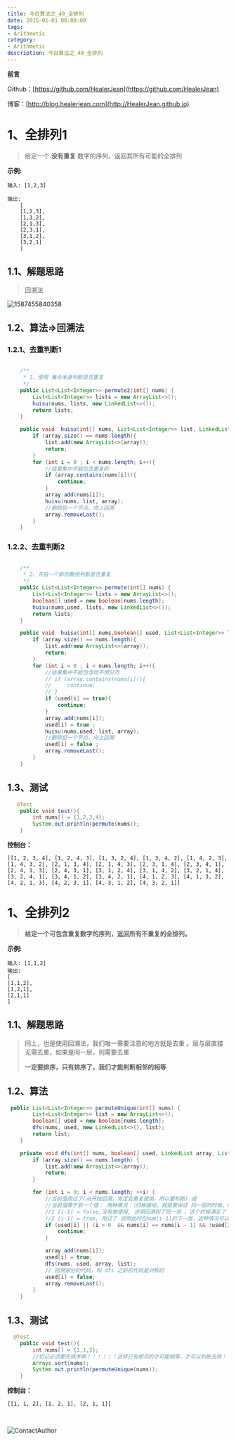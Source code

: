 ```yaml
---
title: 今日算法之_49_全排列
date: 2015-01-01 00:00:00
tags: 
- Arithmetic
category: 
- Arithmetic
description: 今日算法之_49_全排列
---
```


**前言**     

 Github：[https://github.com/HealerJean](https://github.com/HealerJean)         

 博客：[http://blog.healerjean.com](http://HealerJean.github.io)          



# 1、全排列1
> 给定一个 **没有重复** 数字的序列，返回其所有可能的全排列



**示例:**

```
输入: [1,2,3]      

输出:
    [
    [1,2,3],
    [1,3,2],
    [2,1,3],
    [2,3,1],
    [3,1,2],
    [3,2,1]
    ]
```



## 1.1、解题思路 

> 回溯法

![1587455840358](https://raw.githubusercontent.com/HealerJean/HealerJean.github.io/master/blogImages/1587455840358.png)



## 1.2、算法=>回溯法  



### 1.2.1、去重判断1 



```java

    /**
     * 1、使用 集合本身判断是否重复
     */
    public List<List<Integer>> permute2(int[] nums) {
        List<List<Integer>> lists = new ArrayList<>();
        huisu(nums, lists, new LinkedList<>());
        return lists;
    }

    public void  huisu(int[] nums, List<List<Integer>> list, LinkedList<Integer> array){
        if (array.size() == nums.length){
            list.add(new ArrayList<>(array));
            return;
        }
        for (int i = 0 ; i < nums.length; i++){
            //结果集中不能包含重复的
            if (array.contains(nums[i])){
                continue;
            }
            array.add(nums[i]);
            huisu(nums, list, array);
            //删除后一个节点，向上回溯
            array.removeLast();
        }
    }

```



### 1.2.2、去重判断2 

```java

    /**
     * 2、开启一个新的数组判断是否重复
     */
    public List<List<Integer>> permute(int[] nums) {
        List<List<Integer>> lists = new ArrayList<>();
        boolean[] used = new boolean[nums.length];
        huisu(nums,used, lists, new LinkedList<>());
        return lists;
    }

    public void  huisu(int[] nums,boolean[] used, List<List<Integer>> list, LinkedList<Integer> array){
        if (array.size() == nums.length){
            list.add(new ArrayList<>(array));
            return;
        }
        for (int i = 0 ; i < nums.length; i++){
            //结果集中不能包含吃不惯分页
            // if (array.contains(nums[i])){
            //     continue;
            // }
            if (used[i] == true){
                continue;
            }
            array.add(nums[i]);
            used[i] = true ;
            huisu(nums,used, list, array);
            //删除后一个节点，向上回溯
            used[i] = false ;
            array.removeLast();
        }
    }

```






## 1.3、测试 

```java
   @Test
    public void test(){
        int nums[] = {1,2,3,4};
        System.out.println(permute(nums));
    }

```

**控制台：**  

```
[[1, 2, 3, 4], [1, 2, 4, 3], [1, 3, 2, 4], [1, 3, 4, 2], [1, 4, 2, 3], [1, 4, 3, 2], [2, 1, 3, 4], [2, 1, 4, 3], [2, 3, 1, 4], [2, 3, 4, 1], [2, 4, 1, 3], [2, 4, 3, 1], [3, 1, 2, 4], [3, 1, 4, 2], [3, 2, 1, 4], [3, 2, 4, 1], [3, 4, 1, 2], [3, 4, 2, 1], [4, 1, 2, 3], [4, 1, 3, 2], [4, 2, 1, 3], [4, 2, 3, 1], [4, 3, 1, 2], [4, 3, 2, 1]]

```



# 1、全排列2

> **给定一个可包含重复数字的序列，返回所有不重复的全排列。**

**示例:**

```
输入: [1,1,2]
输出:
[
[1,1,2],
[1,2,1],
[2,1,1]
]
```

## 1.1、解题思路 

> 同上，也是使用回溯法，我们唯一需要注意的地方就是去重 。层与层直接无需去重，如果是同一层，则需要去重     
>
> **一定要排序，只有排序了，我们才能判断相邻的相等**





## 1.2、算法

```java
 public List<List<Integer>> permuteUnique(int[] nums) {
        List<List<Integer>> list = new ArrayList<>();
        boolean[] used = new boolean[nums.length];
        dfs(nums, used, new LinkedList<>(), list);
        return list;
    }

    private void dfs(int[] nums, boolean[] used, LinkedList array, List<List<Integer>> list) {
        if (array.size() == nums.length) {
            list.add(new ArrayList<>(array));
            return;
        }

        for (int i = 0; i < nums.length; ++i) {
            //当前值用过了(从开始回溯，肯定会重复使用，所以要判断) 或
            //当前值等于前一个值： 两种情况：（归根接地，就是要保证 同一层的时候，num[n-1] 如果不等于true了，continue）
            //1 [i-1] = false,没有被使用, 说明回溯到了同一层 ，这个时候满足了 nums[i] == nums[i - 1]，肯定是重复，所以continue
            //2 [i-1] = true, 用过了 说明此时在num[i-1]的下一层，这种情况可以往下走，不需要continue
            if (used[i] || (i > 0  && nums[i] == nums[i - 1] && !used[i - 1])) {
                continue;
            }

            array.add(nums[i]);
            used[i] = true;
            dfs(nums, used, array, list);
            // 回溯部分的代码，和 dfs 之前的代码是对称的
            used[i] = false;
            array.removeLast();
        }
    }

```



## 1.3、测试 

```java
  @Test
    public void test(){
        int nums[] = {1,1,2};
        //切记必须要先排序啊！！！！！！这样只有相邻的才可能相等，才可以判断去除！！！！！
        Arrays.sort(nums);
        System.out.println(permuteUnique(nums));
    }
```

**控制台：**

```
[[1, 1, 2], [1, 2, 1], [2, 1, 1]]
```



​          

![ContactAuthor](https://raw.githubusercontent.com/HealerJean/HealerJean.github.io/master/assets/img/artical_bottom.jpg)



<link rel="stylesheet" href="https://unpkg.com/gitalk/dist/gitalk.css">

<script src="https://unpkg.com/gitalk@latest/dist/gitalk.min.js"></script> 
<div id="gitalk-container"></div>    
 <script type="text/javascript">
    var gitalk = new Gitalk({
		clientID: `1d164cd85549874d0e3a`,
		clientSecret: `527c3d223d1e6608953e835b547061037d140355`,
		repo: `HealerJean.github.io`,
		owner: 'HealerJean',
		admin: ['HealerJean'],
		id: 'F0uUrkOygNTvpIcX',
    });
    gitalk.render('gitalk-container');
</script> 
